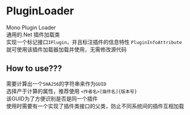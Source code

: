 # PluginLoader
Mono Plugin Loader    <br> 
通用的.Net 插件加载类 <br>
实现一个标记接口`IPlugin`，并且标注插件的信息特性 `PluginInfoAttribute` <br>
就可使用该插件加载器加载并使用，无需修改源代码 <br>
## How to use???  
需要计算出一个`SHA256`的字符串来作为`GUID`<br>
选择产于计算的属性，推荐使用 `<作者名>[插件名]{版本号}`<br>
该GUID为了方便识别是否是同一个插件<br>
使用时需要有一个实现了插件类接口的父类，防止不同系统间的插件互相加载<br>
